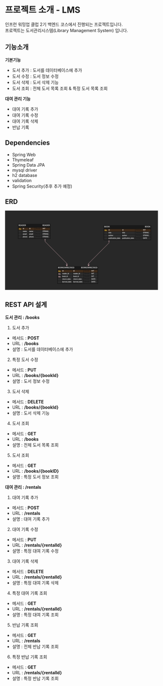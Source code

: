 # 프로젝트 소개 - LMS

인프런 워밍업 클럽 2기 백엔드 코스에서 진행되는 프로젝트입니다.  
프로젝트는 도서관리시스템(Library Management System) 입니다.

## 기능소개

**기본기능**

- 도서 추가 : 도서를 데이터베이스에 추가
- 도서 수정 : 도서 정보 수정
- 도서 삭제 : 도서 삭제 기능
- 도서 조회 : 전체 도서 목록 조회 & 특정 도서 목록 조회

**대여 관리 기능**

- 대여 기록 추가
- 대여 기록 수정
- 대여 기록 삭제
- 반납 기록

## Dependencies

- Spring Web
- Thymeleaf
- Spring Data JPA
- mysql driver
- h2 database
- validation
- Spring Security(추후 추가 예정)

## ERD

![image](ERD.png)

## REST API 설계

**도서 관리 :  /books**

1. 도서 추가

- 메서드 : **POST**
- URL : **/books**
- 설명 : 도서를 데이터베이스에 추가

2. 특정 도서 수정

- 메서드 : **PUT**
- URL : **/books/{bookId}**
- 설명 : 도서 정보 수정

3. 도서 삭제

- 메서드 : **DELETE**
- URL : **/books/{bookId}**
- 설명 : 도서 삭제 기능

4. 도서 조회

- 메서드 : **GET**
- URL : **/books**
- 설명 : 전체 도서 목록 조회

5. 도서 조회

- 메서드 : **GET**
- URL : **/books/{bookID}**
- 설명 : 특정 도서 정보 조회

**대여 관리 : /rentals**

1. 대여 기록 추가

- 메서드 : **POST**
- URL : **/rentals**
- 설명 : 대여 기록 추가

2. 대여 기록 수정

- 메서드 : **PUT**
- URL : **/rentals/{rentalId}**
- 설명 : 특정 대여 기록 수정

3. 대여 기록 삭제

- 메서드 : **DELETE**
- URL : **/rentals/{rentalId}**
- 설명 : 특정 대여 기록 삭제

4. 특정 대여 기록 조회

- 메서드 : **GET**
- URL  : **/rentals/{rentalId}**
- 설명 : 특정 대여 기록 조회

5. 반납 기록 조회

- 메서드 : **GET**
- URL : **/rentals**
- 설명 : 전체 반납 기록 조회

6. 특정 반납 기록 조회

- 메서드 : **GET**
- URL : **/rentals/{rentalId}**
- 설명 : 특정 반납 기록 조회